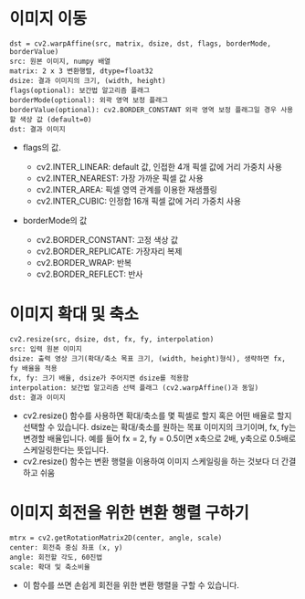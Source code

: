 # 이미지 이동

```
dst = cv2.warpAffine(src, matrix, dsize, dst, flags, borderMode, borderValue)
src: 원본 이미지, numpy 배열
matrix: 2 x 3 변환행렬, dtype=float32
dsize: 결과 이미지의 크기, (width, height)
flags(optional): 보간법 알고리즘 플래그
borderMode(optional): 외곽 영역 보정 플래그
borderValue(optional): cv2.BORDER_CONSTANT 외곽 영역 보정 플래그일 경우 사용할 색상 값 (default=0)
dst: 결과 이미지
```

* flags의 값.
    * cv2.INTER_LINEAR: default 값, 인접한 4개 픽셀 값에 거리 가중치 사용
    * cv2.INTER_NEAREST: 가장 가까운 픽셀 값 사용
    * cv2.INTER_AREA: 픽셀 영역 관계를 이용한 재샘플링
    * cv2.INTER_CUBIC: 인정합 16개 픽셀 값에 거리 가중치 사용

* borderMode의 값
    * cv2.BORDER_CONSTANT: 고정 색상 값
    * cv2.BORDER_REPLICATE: 가장자리 복제
    * cv2.BORDER_WRAP: 반복
    * cv2.BORDER_REFLECT: 반사


# 이미지 확대 및 축소

```
cv2.resize(src, dsize, dst, fx, fy, interpolation)
src: 입력 원본 이미지
dsize: 출력 영상 크기(확대/축소 목표 크기, (width, height)형식), 생략하면 fx, fy 배율을 적용
fx, fy: 크기 배율, dsize가 주어지면 dsize를 적용함
interpolation: 보간법 알고리즘 선택 플래그 (cv2.warpAffine()과 동일)
dst: 결과 이미지
```
* cv2.resize() 함수를 사용하면 확대/축소를 몇 픽셀로 할지 혹은 어떤 배율로 할지 선택할 수 있습니다. dsize는 확대/축소를 원하는 목표 이미지의 크기이며, fx, fy는 변경할 배율입니다. 예를 들어 fx = 2, fy = 0.5이면 x축으로 2배, y축으로 0.5배로 스케일링한다는 뜻입니다. 
* cv2.resize() 함수는 변환 행렬을 이용하여 이미지 스케일링을 하는 것보다 더 간결하고 쉬움

# 이미지 회전을 위한 변환 행렬 구하기

```
mtrx = cv2.getRotationMatrix2D(center, angle, scale)
center: 회전축 중심 좌표 (x, y)
angle: 회전할 각도, 60진법
scale: 확대 및 축소비율
```

* 이 함수를 쓰면 손쉽게 회전을 위한 변환 행렬을 구할 수 있습니다.
